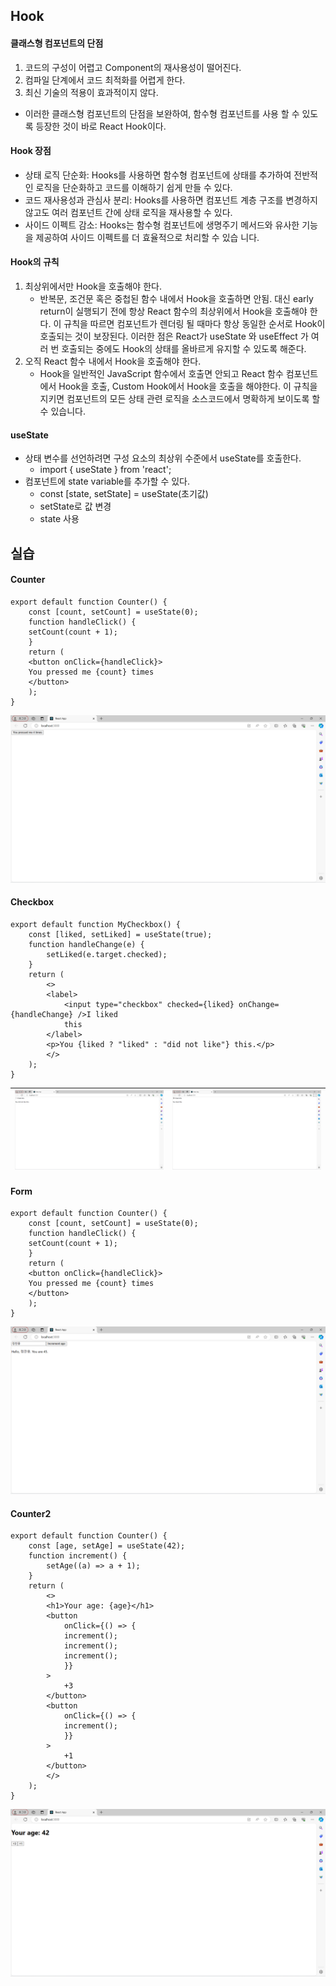 ## Hook
#### 클래스형 컴포넌트의 단점
1. 코드의 구성이 어렵고 Component의 재사용성이 떨어진다.
2. 컴파일 단계에서 코드 최적화를 어렵게 한다.
3. 최신 기술의 적용이 효과적이지 않다.
- 이러한 클래스형 컴포넌트의 단점을 보완하여, 함수형 컴포넌트를 사용 할 수 있도록 등장한 것이 바로 React Hook이다.
#### Hook 장점
- 상태 로직 단순화: Hooks를 사용하면 함수형 컴포넌트에 상태를 추가하여 전반적인 로직을 단순화하고 코드를 이해하기 쉽게 만들 수 있다.
- 코드 재사용성과 관심사 분리: Hooks를 사용하면 컴포넌트 계층 구조를 변경하지 않고도 여러 컴포넌트 간에 상태 로직을 재사용할 수 있다.
- 사이드 이펙트 감소: Hooks는 함수형 컴포넌트에 생명주기 메서드와 유사한 기능을 제공하여 사이드 이펙트를 더 효율적으로 처리할 수 있습
니다.
#### Hook의 규칙
1. 최상위에서만 Hook을 호출해야 한다.
    - 반복문, 조건문 혹은 중첩된 함수 내에서 Hook을 호출하면 안됨. 대신 early return이 실행되기 전에 항상 React 함수의 최상위에서 Hook을 호출해야 한다. 이 규칙을 따르면 컴포넌트가 렌더링 될 때마다 항상 동일한 순서로 Hook이 호출되는 것이 보장된다. 이러한 점은 React가 useState 와 useEffect 가 여러 번 호출되는 중에도 Hook의 상태를 올바르게 유지할 수 있도록 해준다.
2. 오직 React 함수 내에서 Hook을 호출해야 한다.
    - Hook을 일반적인 JavaScript 함수에서 호출면 안되고 React 함수 컴포넌트에서 Hook을 호출, Custom Hook에서 Hook을 호출을 해야한다. 이 규칙을 지키면 컴포넌트의 모든 상태 관련 로직을 소스코드에서 명확하게 보이도록 할 수 있습니다.
#### useState
- 상태 변수를 선언하려면 구성 요소의 최상위 수준에서 useState를 호출한다.
    - import { useState } from 'react';
-  컴포넌트에 state variable를 추가할 수 있다.
    - const [state, setState] = useState(초기값)
    - setState로 값 변경
    - state 사용
## 실습
#### Counter
```
export default function Counter() {
    const [count, setCount] = useState(0);
    function handleClick() {
    setCount(count + 1);
    }
    return (
    <button onClick={handleClick}>
    You pressed me {count} times
    </button>
    );
}
```

![alt text](images/Counter.png)

#### Checkbox
```
export default function MyCheckbox() {
    const [liked, setLiked] = useState(true);
    function handleChange(e) {
        setLiked(e.target.checked);
    }
    return (
        <>
        <label>
            <input type="checkbox" checked={liked} onChange={handleChange} />I liked
            this
        </label>
        <p>You {liked ? "liked" : "did not like"} this.</p>
        </>
    );
}
```

![alt text](<images/not check.png>)|![alt text](images/check.png)
---|---

#### Form
```
export default function Counter() {
    const [count, setCount] = useState(0);
    function handleClick() {
    setCount(count + 1);
    }
    return (
    <button onClick={handleClick}>
    You pressed me {count} times
    </button>
    );
}
```

![alt text](images/Form.png)

#### Counter2
```
export default function Counter() {
    const [age, setAge] = useState(42);
    function increment() {
        setAge((a) => a + 1);
    }
    return (
        <>
        <h1>Your age: {age}</h1>
        <button
            onClick={() => {
            increment();
            increment();
            increment();
            }}
        >
            +3
        </button>
        <button
            onClick={() => {
            increment();
            }}
        >
            +1
        </button>
        </>
    );
}
```

![alt text](images/Counter2.png)